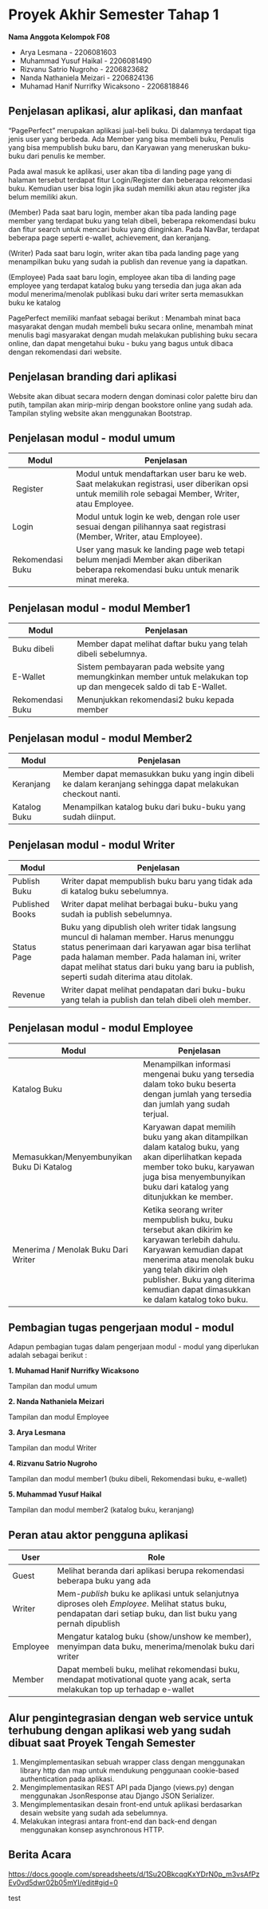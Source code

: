 # Proyek Akhir Semester Tahap 1

**Nama Anggota Kelompok F08**
* Arya Lesmana - 2206081603
* Muhammad Yusuf Haikal - 2206081490
* Rizvanu Satrio Nugroho - 2206823682
* Nanda Nathaniela Meizari - 2206824136
* Muhamad Hanif Nurrifky Wicaksono - 2206818846


## Penjelasan aplikasi, alur aplikasi, dan manfaat
“PagePerfect” merupakan aplikasi jual-beli buku. Di dalamnya terdapat tiga jenis user yang berbeda. Ada Member yang bisa membeli buku, Penulis yang bisa mempublish buku baru, dan Karyawan yang meneruskan buku-buku dari penulis ke member.

Pada awal masuk ke aplikasi, user akan tiba di landing page yang di halaman tersebut terdapat fitur Login/Register dan beberapa rekomendasi buku. Kemudian user bisa login jika sudah memiliki akun atau register jika belum memiliki akun. 

(Member)
Pada saat baru login, member akan tiba pada landing page member yang terdapat buku yang telah dibeli, beberapa rekomendasi buku dan fitur search untuk mencari buku yang diinginkan. Pada NavBar, terdapat beberapa page seperti e-wallet, achievement, dan keranjang. 

(Writer)
Pada saat baru login, writer akan tiba pada landing page yang menampilkan buku yang sudah ia publish dan revenue yang ia dapatkan.

(Employee)
Pada saat baru login, employee akan tiba di landing page employee yang terdapat katalog buku yang tersedia dan juga akan ada modul menerima/menolak publikasi buku dari writer serta memasukkan buku ke katalog

PagePerfect memiliki manfaat sebagai berikut :
Menambah minat baca masyarakat dengan mudah membeli buku secara online, menambah minat menulis bagi masyarakat dengan mudah melakukan publishing buku secara online, dan dapat mengetahui buku - buku yang bagus untuk dibaca dengan rekomendasi dari website.

## Penjelasan branding dari aplikasi
Website akan dibuat secara modern dengan dominasi color palette biru dan putih, tampilan akan mirip-mirip dengan bookstore online yang sudah ada. Tampilan styling website akan menggunakan Bootstrap. 

## Penjelasan modul - modul umum
| Modul               | Penjelasan                                                                   |
| ------------------- | ---------------------------------------------------------------------------- |
| Register            | Modul untuk mendaftarkan user baru ke web. Saat melakukan registrasi, user diberikan opsi untuk memilih role sebagai Member, Writer, atau Employee. |
| Login               | Modul untuk login ke web, dengan role user sesuai dengan pilihannya saat registrasi (Member, Writer, atau Employee). |
| Rekomendasi Buku    | User yang masuk ke landing page web tetapi belum menjadi Member akan diberikan beberapa rekomendasi buku untuk menarik minat mereka. |

## Penjelasan modul - modul Member1
| Modul                | Penjelasan                                                                   |
| -------------------- | ---------------------------------------------------------------------------- |
| Buku dibeli          | Member dapat melihat daftar buku yang telah dibeli sebelumnya.             |
| E-Wallet            | Sistem pembayaran pada website yang memungkinkan member untuk melakukan top up dan mengecek saldo di tab E-Wallet. |
| Rekomendasi Buku    | Menunjukkan rekomendasi2 buku kepada member |

## Penjelasan modul - modul Member2
| Modul                | Penjelasan                                                                   |
| -------------------- | ---------------------------------------------------------------------------- |
| Keranjang            | Member dapat memasukkan buku yang ingin dibeli ke dalam keranjang sehingga dapat melakukan checkout nanti. |
| Katalog Buku         | Menampilkan katalog buku dari buku-buku yang sudah diinput. |

## Penjelasan modul - modul Writer
| Modul          | Penjelasan                                                                   |
| --------------- | ---------------------------------------------------------------------------- |
| Publish Buku   | Writer dapat mempublish buku baru yang tidak ada di katalog buku sebelumnya. |
| Published Books | Writer dapat melihat berbagai buku-buku yang sudah ia publish sebelumnya.   |
| Status Page    | Buku yang dipublish oleh writer tidak langsung muncul di halaman member. Harus menunggu status penerimaan dari karyawan agar bisa terlihat pada halaman member. Pada halaman ini, writer dapat melihat status dari buku yang baru ia publish, seperti sudah diterima atau ditolak. |
| Revenue        | Writer dapat melihat pendapatan dari buku-buku yang telah ia publish dan telah dibeli oleh member. |

## Penjelasan modul - modul Employee
| Modul                            | Penjelasan                                                                   |
| --------------------------------- | ---------------------------------------------------------------------------- |
| Katalog Buku                     | Menampilkan informasi mengenai buku yang tersedia dalam toko buku beserta dengan jumlah yang tersedia dan jumlah yang sudah terjual. |
| Memasukkan/Menyembunyikan Buku Di Katalog       | Karyawan dapat memilih buku yang akan ditampilkan dalam katalog buku, yang akan diperlihatkan kepada member toko buku, karyawan juga bisa menyembunyikan buku dari katalog yang ditunjukkan ke member. |
| Menerima / Menolak Buku Dari Writer | Ketika seorang writer mempublish buku, buku tersebut akan dikirim ke karyawan terlebih dahulu. Karyawan kemudian dapat menerima atau menolak buku yang telah dikirim oleh publisher. Buku yang diterima kemudian dapat dimasukkan ke dalam katalog toko buku. |

## Pembagian tugas pengerjaan modul - modul
Adapun pembagian tugas dalam pengerjaan modul - modul yang diperlukan adalah sebagai berikut :

**1. Muhamad Hanif Nurrifky Wicaksono**

Tampilan dan modul umum

**2. Nanda Nathaniela Meizari**

Tampilan dan modul Employee

**3. Arya Lesmana**

Tampilan dan modul Writer

**4. Rizvanu Satrio Nugroho**

Tampilan dan modul member1 (buku dibeli, Rekomendasi buku, e-wallet)

**5. Muhammad Yusuf Haikal**

Tampilan dan modul member2 (katalog buku, keranjang)

## Peran atau aktor pengguna aplikasi

| User | Role |
| -------- | -------- |
| Guest     | Melihat beranda dari aplikasi berupa rekomendasi beberapa buku yang ada  |
Writer |Mem-*publish* buku ke aplikasi untuk selanjutnya diproses oleh *Employee*. Melihat status buku, pendapatan dari setiap buku, dan list buku yang pernah dipublish
| Employee | Mengatur katalog buku (show/unshow ke member), menyimpan data buku, menerima/menolak buku dari writer |
| Member | Dapat membeli buku, melihat rekomendasi buku, mendapat motivational quote yang acak, serta melakukan top up terhadap e-wallet |


## Alur pengintegrasian dengan web service untuk terhubung dengan aplikasi web yang sudah dibuat saat Proyek Tengah Semester
1. Mengimplementasikan sebuah wrapper class dengan menggunakan library http dan map untuk mendukung penggunaan cookie-based authentication pada aplikasi.
2. Mengimplementasikan REST API pada Django (views.py) dengan menggunakan JsonResponse atau Django JSON Serializer.
3. Mengimplementasikan desain front-end untuk aplikasi berdasarkan desain website yang sudah ada sebelumnya.
4. Melakukan integrasi antara front-end dan back-end dengan menggunakan konsep asynchronous HTTP.


## Berita Acara
https://docs.google.com/spreadsheets/d/1Su2OBkcqqKxYDrN0p_m3vsAfPzEv0vd5dwr02b05mYI/edit#gid=0

test
